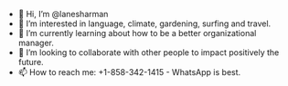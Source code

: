 - 👋 Hi, I’m @lanesharman
- 👀 I’m interested in language, climate, gardening, surfing and travel.
- 🌱 I’m currently learning about how to be a better organizational manager.
- 💞️ I’m looking to collaborate with other people to impact positively the future.
- 📫 How to reach me: +1-858-342-1415 - WhatsApp is best.

<!---
lanesharman/lanesharman is a ✨ special ✨ repository because its `README.md` (this file) appears on your GitHub profile.
You can click the Preview link to take a look at your changes.
--->
